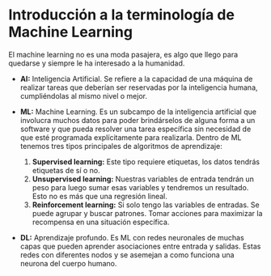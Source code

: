 # Introducción a la terminología de Machine Learning

El machine learning no es una moda pasajera, es algo que llego para quedarse y siempre le ha interesado a la humanidad.


* **AI:** Inteligencia Artificial. Se refiere a la capacidad de una máquina de realizar tareas que deberían ser reservadas por la inteligencia humana, cumpliéndolas al mismo nivel o mejor.

* **ML:** Machine Learning. Es un subcampo de la inteligencia artificial que involucra muchos datos para poder brindárselos de alguna forma a un software y que pueda resolver una tarea específica sin necesidad de que esté programada explícitamente para realizarla.
  Dentro de ML tenemos tres tipos principales de algoritmos de aprendizaje:

    1. **Supervised learning:** Este tipo requiere etiquetas, los datos tendrás etiquetas de sí o no.
    2. **Unsupervised learning:** Nuestras variables de entrada tendrán un peso para luego sumar esas variables y tendremos un resultado. Esto no es más que una regresión lineal.
    3. **Reinforcement learning:** Si solo tengo las variables de entradas. Se puede agrupar y buscar patrones. Tomar acciones para maximizar la recompensa en una situación específica.
    
* **DL:** Aprendizaje profundo. Es ML con redes neuronales de muchas capas que pueden aprender asociaciones entre entrada y salidas. Estas redes con diferentes nodos y se asemejan a como funciona una neurona del cuerpo humano.

